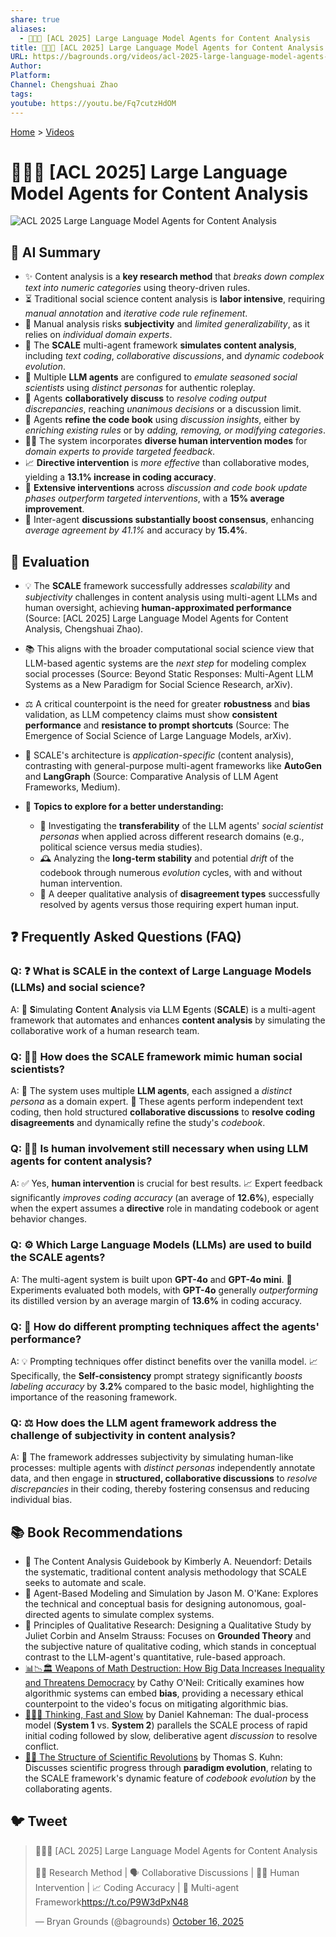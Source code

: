 ```yaml
---
share: true
aliases:
  - 🤖📰🧐 [ACL 2025] Large Language Model Agents for Content Analysis
title: 🤖📰🧐 [ACL 2025] Large Language Model Agents for Content Analysis
URL: https://bagrounds.org/videos/acl-2025-large-language-model-agents-for-content-analysis
Author:
Platform:
Channel: Chengshuai Zhao
tags:
youtube: https://youtu.be/Fq7cutzHdOM
---
```

[Home](../index.md) > [Videos](./index.md)  
# 🤖📰🧐 [ACL 2025] Large Language Model Agents for Content Analysis  
![ACL 2025 Large Language Model Agents for Content Analysis](https://youtu.be/Fq7cutzHdOM)  
  
## 🤖 AI Summary  
  
* ✨ Content analysis is a **key research method** that *breaks down complex text into numeric categories* using theory-driven rules.  
* ⏳ Traditional social science content analysis is **labor intensive**, requiring *manual annotation* and *iterative code rule refinement*.  
* 🧐 Manual analysis risks **subjectivity** and *limited generalizability*, as it relies on *individual domain experts*.  
* 🤖 The **SCALE** multi-agent framework **simulates content analysis**, including *text coding*, *collaborative discussions*, and *dynamic codebook evolution*.  
* 👥 Multiple **LLM agents** are configured to *emulate seasoned social scientists* using *distinct personas* for authentic roleplay.  
* 💬 Agents **collaboratively discuss** to *resolve coding output discrepancies*, reaching *unanimous decisions* or a discussion limit.  
* 📘 Agents **refine the code book** using *discussion insights*, either by *enriching existing rules* or by *adding, removing, or modifying categories*.  
* 👨‍🏫 The system incorporates **diverse human intervention modes** for *domain experts to provide targeted feedback*.  
* 📈 **Directive intervention** is *more effective* than collaborative modes, yielding a **13.1% increase in coding accuracy**.  
* 📏 **Extensive interventions** across *discussion and code book update phases* *outperform targeted interventions*, with a **15% average improvement**.  
* 🤝 Inter-agent **discussions substantially boost consensus**, enhancing *average agreement by 41.1%* and accuracy by **15.4%**.  
  
## 🤔 Evaluation  
  
* 💡 The **SCALE** framework successfully addresses *scalability* and *subjectivity* challenges in content analysis using multi-agent LLMs and human oversight, achieving **human-approximated performance** (Source: [ACL 2025] Large Language Model Agents for Content Analysis, Chengshuai Zhao).  
* 📚 This aligns with the broader computational social science view that LLM-based agentic systems are the *next step* for modeling complex social processes (Source: Beyond Static Responses: Multi-Agent LLM Systems as a New Paradigm for Social Science Research, arXiv).  
* ⚖️ A critical counterpoint is the need for greater **robustness** and **bias** validation, as LLM competency claims must show **consistent performance** and **resistance to prompt shortcuts** (Source: The Emergence of Social Science of Large Language Models, arXiv).  
* 🔧 SCALE's architecture is *application-specific* (content analysis), contrasting with general-purpose multi-agent frameworks like **AutoGen** and **LangGraph** (Source: Comparative Analysis of LLM Agent Frameworks, Medium).  
  
* 🔬 **Topics to explore for a better understanding:**  
    * 🧪 Investigating the **transferability** of the LLM agents' *social scientist personas* when applied across different research domains (e.g., political science versus media studies).  
    * 🕰️ Analyzing the **long-term stability** and potential *drift* of the codebook through numerous *evolution* cycles, with and without human intervention.  
    * 🤔 A deeper qualitative analysis of **disagreement types** successfully resolved by agents versus those requiring expert human input.  
  
## ❓ Frequently Asked Questions (FAQ)  
  
### Q: ❓ What is SCALE in the context of Large Language Models (LLMs) and social science?  
A: 🤖 **S**imulating **C**ontent **A**nalysis via **L**LM **E**gents (**SCALE**) is a multi-agent framework that automates and enhances **content analysis** by simulating the collaborative work of a human research team.  
  
### Q: 👨‍🔬 How does the SCALE framework mimic human social scientists?  
A: 👥 The system uses multiple **LLM agents**, each assigned a *distinct persona* as a domain expert. 💬 These agents perform independent text coding, then hold structured **collaborative discussions** to **resolve coding disagreements** and dynamically refine the study's *codebook*.  
  
### Q: 🙋‍♀️ Is human involvement still necessary when using LLM agents for content analysis?  
A: ✅ Yes, **human intervention** is crucial for best results. 📈 Expert feedback significantly *improves coding accuracy* (an average of **12.6%**), especially when the expert assumes a **directive** role in mandating codebook or agent behavior changes.  
  
### Q: ⚙️ Which Large Language Models (LLMs) are used to build the SCALE agents?  
A: The multi-agent system is built upon **GPT-4o** and **GPT-4o mini**. 🧠 Experiments evaluated both models, with **GPT-4o** generally *outperforming* its distilled version by an average margin of **13.6%** in coding accuracy.  
  
### Q: 📝 How do different prompting techniques affect the agents' performance?  
A: 💡 Prompting techniques offer distinct benefits over the vanilla model. 📈 Specifically, the **Self-consistency** prompt strategy significantly *boosts labeling accuracy* by **3.2%** compared to the basic model, highlighting the importance of the reasoning framework.  
  
### Q: ⚖️ How does the LLM agent framework address the challenge of subjectivity in content analysis?  
A: 🤝 The framework addresses subjectivity by simulating human-like processes: multiple agents with *distinct personas* independently annotate data, and then engage in **structured, collaborative discussions** to *resolve discrepancies* in their coding, thereby fostering consensus and reducing individual bias.  
  
## 📚 Book Recommendations  
  
* 📘 The Content Analysis Guidebook by Kimberly A. Neuendorf: Details the systematic, traditional content analysis methodology that SCALE seeks to automate and scale.  
* 📕 Agent-Based Modeling and Simulation by Jason M. O'Kane: Explores the technical and conceptual basis for designing autonomous, goal-directed agents to simulate complex systems.  
* 📗 Principles of Qualitative Research: Designing a Qualitative Study by Juliet Corbin and Anselm Strauss: Focuses on **Grounded Theory** and the subjective nature of qualitative coding, which stands in conceptual contrast to the LLM-agent's quantitative, rule-based approach.  
* [📊📉🏛️ Weapons of Math Destruction: How Big Data Increases Inequality and Threatens Democracy](../books/weapons-of-math-destruction-how-big-data-increases-inequality-and-threatens-democracy.md) by Cathy O'Neil: Critically examines how algorithmic systems can embed **bias**, providing a necessary ethical counterpoint to the video's focus on mitigating algorithmic bias.  
* [🤔🐇🐢 Thinking, Fast and Slow](../books/thinking-fast-and-slow.md) by Daniel Kahneman: The dual-process model (**System 1** vs. **System 2**) parallels the SCALE process of rapid initial coding followed by slow, deliberative agent *discussion* to resolve conflict.  
* [🔬🔄 The Structure of Scientific Revolutions](../books/the-structure-of-scientific-revolutions.md) by Thomas S. Kuhn: Discusses scientific progress through **paradigm evolution**, relating to the SCALE framework's dynamic feature of *codebook evolution* by the collaborating agents.  
  
## 🐦 Tweet  
<blockquote class="twitter-tweet" data-theme="dark"><p lang="en" dir="ltr">🤖📰🧐 [ACL 2025] Large Language Model Agents for Content Analysis<br><br>🧑‍🔬 Research Method | 🗣️ Collaborative Discussions | 👨‍🏫 Human Intervention | 📈 Coding Accuracy | 🤖 Multi-agent Framework<a href="https://t.co/P9W3dPxN48">https://t.co/P9W3dPxN48</a></p>&mdash; Bryan Grounds (@bagrounds) <a href="https://twitter.com/bagrounds/status/1978622106712658118?ref_src=twsrc%5Etfw">October 16, 2025</a></blockquote> <script async src="https://platform.twitter.com/widgets.js" charset="utf-8"></script>